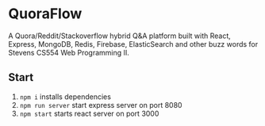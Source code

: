 # QuoraFlow

A Quora/Reddit/Stackoverflow hybrid Q&A platform built with React, Express, MongoDB, Redis, Firebase, ElasticSearch and other buzz words for Stevens CS554 Web Programming II.

## Start
1. `npm i` installs dependencies 
2. `npm run server` start express server on port 8080
3. `npm start` starts react server on port 3000
